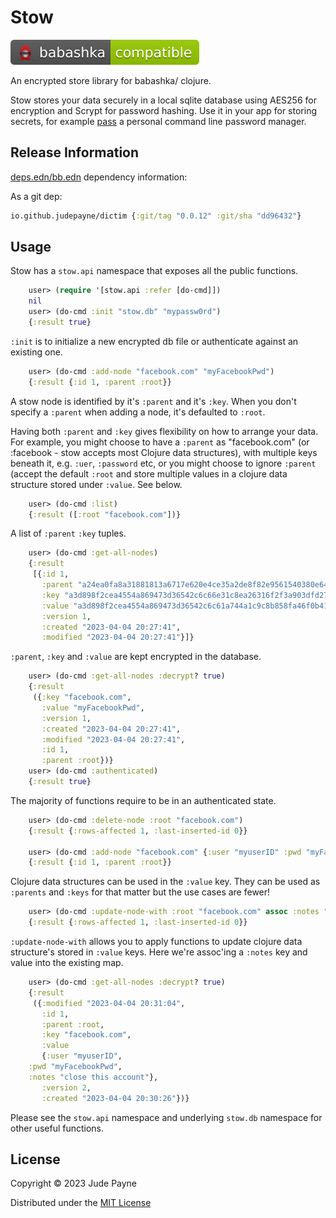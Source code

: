 # Stow

[![bb compatible](https://raw.githubusercontent.com/babashka/babashka/master/logo/badge.svg)](https://babashka.org)

An encrypted store library for babashka/ clojure.

Stow stores your data securely in a local sqlite database using AES256 for encryption and Scrypt for password hashing. Use it in your app for storing secrets, for example [pass](https://github.com/judepayne/pass) a personal command line password manager.

## Release Information

[deps.edn/bb.edn](https://clojure.org/reference/deps_and_cli) dependency information:

As a git dep:

```clojure
io.github.judepayne/dictim {:git/tag "0.0.12" :git/sha "dd96432"}
``` 

## Usage


Stow has a `stow.api` namespace that exposes all the public functions.


````clojure
    user> (require '[stow.api :refer [do-cmd]])
    nil
    user> (do-cmd :init "stow.db" "mypassw0rd")
    {:result true}
````

`:init` is to initialize a new encrypted db file or authenticate against an existing one.

````clojure
    user> (do-cmd :add-node "facebook.com" "myFacebookPwd")
    {:result {:id 1, :parent :root}}
````

A stow node is identified by it's `:parent` and it's `:key`. When you don't specify a `:parent` when adding a node, it's defaulted to `:root`.

Having both `:parent` and `:key` gives flexibility on how to arrange your data. For example, you might choose to have a `:parent` as "facebook.com" (or :facebook - stow accepts most Clojure data structures), with multiple keys beneath it, e.g. `:uer`, `:password` etc, or you might choose to ignore `:parent` (accept the default `:root` and store multiple values in a clojure data structure stored under `:value`. See below.

````clojure
    user> (do-cmd :list)
    {:result ([:root "facebook.com"])}
````

A list of `:parent` `:key` tuples.

````clojure
    user> (do-cmd :get-all-nodes)
    {:result
     [{:id 1,
       :parent "a24ea0fa8a31881813a6717e620e4ce35a2de8f82e9561540380e648b5f554abf7e88858f23600959c195d8777e69e6d",
       :key "a3d898f2cea4554a869473d36542c6c66e31c8ea26316f2f3a903dfd273b4ce4e39b228559a38b2bbb4d0dc4994b5dc3a944959cf128e4a8fcb0030e62346d9758a2eaeb50712fe6b82aa31fff01c2fb",
       :value "a3d898f2cea4554a869473d36542c6c61a744a1c9c8b858fa46f0b4197fd002481af70a6ecdad565bca2e8c269d307155d34feba0cc648b386bebdfaff5654b962dc35365fd0fc838b94a4798a35025b",
       :version 1,
       :created "2023-04-04 20:27:41",
       :modified "2023-04-04 20:27:41"}]}
````

`:parent`, `:key` and `:value` are kept encrypted in the database.

````clojure
    user> (do-cmd :get-all-nodes :decrypt? true)
    {:result
     ({:key "facebook.com",
       :value "myFacebookPwd",
       :version 1,
       :created "2023-04-04 20:27:41",
       :modified "2023-04-04 20:27:41",
       :id 1,
       :parent :root})}
    user> (do-cmd :authenticated)
    {:result true}
````

The majority of functions require to be in an authenticated state.

````clojure
    user> (do-cmd :delete-node :root "facebook.com")
    {:result {:rows-affected 1, :last-inserted-id 0}}

    user> (do-cmd :add-node "facebook.com" {:user "myuserID" :pwd "myFacebookPwd"})
    {:result {:id 1, :parent :root}}
````

Clojure data structures can be used in the `:value` key. They can be used as `:parents` and `:keys` for that matter but the use cases are fewer!

````clojure
    user> (do-cmd :update-node-with :root "facebook.com" assoc :notes "close this account")
    {:result {:rows-affected 1, :last-inserted-id 0}}
````

`:update-node-with` allows you to apply functions to update clojure data structure's stored in `:value` keys. Here we're assoc'ing a `:notes` key and value into the existing map.

````clojure
    user> (do-cmd :get-all-nodes :decrypt? true)
    {:result
     ({:modified "2023-04-04 20:31:04",
       :id 1,
       :parent :root,
       :key "facebook.com",
       :value
       {:user "myuserID",
	:pwd "myFacebookPwd",
	:notes "close this account"},
       :version 2,
       :created "2023-04-04 20:30:26"})}
````

Please see the `stow.api` namespace and underlying `stow.db` namespace for other useful functions.


## License

Copyright © 2023 Jude Payne

Distributed under the [MIT License](http://opensource.org/licenses/MIT)

